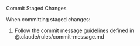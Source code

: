 Commit Staged Changes

When committing staged changes:

1. Follow the commit message guidelines defined in @.claude/rules/commit-message.md